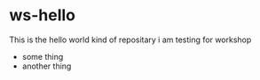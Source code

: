 # ws-hello
This is the hello world kind of repositary i am testing for workshop


- some thing
- another thing
